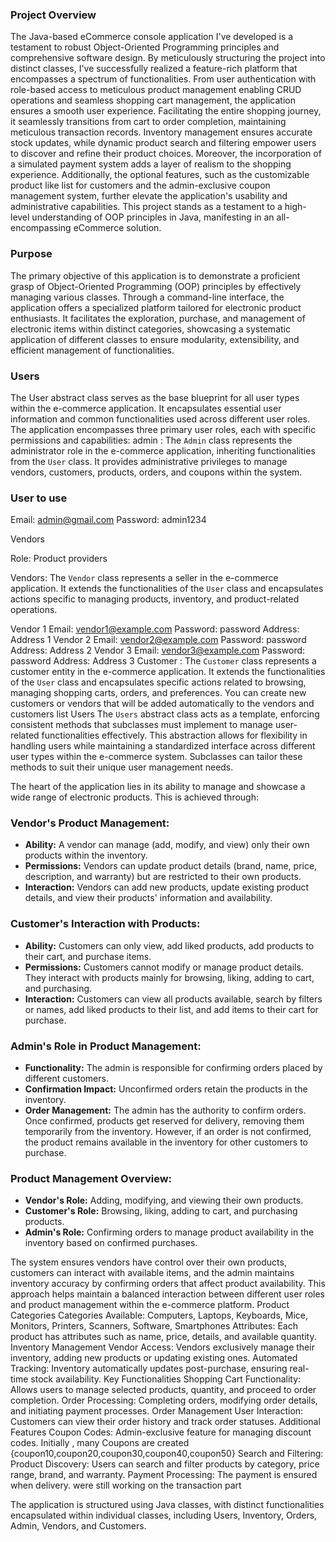 
### Project Overview
The Java-based eCommerce console application I've developed is a testament to robust Object-Oriented Programming principles and comprehensive software design. By meticulously structuring the project into distinct classes, I've successfully realized a feature-rich platform that encompasses a spectrum of functionalities. From user authentication with role-based access to meticulous product management enabling CRUD operations and seamless shopping cart management, the application ensures a smooth user experience. Facilitating the entire shopping journey, it seamlessly transitions from cart to order completion, maintaining meticulous transaction records. Inventory management ensures accurate stock updates, while dynamic product search and filtering empower users to discover and refine their product choices. Moreover, the incorporation of a simulated payment system adds a layer of realism to the shopping experience. Additionally, the optional features, such as the customizable product like list for customers and the admin-exclusive coupon management system, further elevate the application's usability and administrative capabilities. This project stands as a testament to a high-level understanding of OOP principles in Java, manifesting in an all-encompassing eCommerce solution.

### Purpose
The primary objective of this application is to demonstrate a proficient grasp of Object-Oriented Programming (OOP) principles by effectively managing various classes. Through a command-line interface, the application offers a specialized platform tailored for electronic product enthusiasts. It facilitates the exploration, purchase, and management of electronic items within distinct categories, showcasing a systematic application of different classes to ensure modularity, extensibility, and efficient management of functionalities.

### Users
The User abstract class serves as the base blueprint for all user types within the e-commerce application. It encapsulates essential user information and common functionalities used across different user roles.
The application encompasses three primary user roles, each with specific permissions and capabilities:
admin :
The `Admin` class represents the administrator role in the e-commerce application, inheriting functionalities from the `User` class. It provides administrative privileges to manage vendors, customers, products, orders, and coupons within the system.
### User to use
Email: admin@gmail.com
Password: admin1234

Vendors

Role: Product providers

Vendors:
The `Vendor` class represents a seller in the e-commerce application. It extends the functionalities of the `User` class and encapsulates actions specific to managing products, inventory, and product-related operations.

Vendor 1
Email: vendor1@example.com
Password: password
Address: Address 1
Vendor 2
Email: vendor2@example.com
Password: password
Address: Address 2
Vendor 3
Email: vendor3@example.com
Password: password
Address: Address 3
Customer :
The `Customer` class represents a customer entity in the e-commerce application. It extends the functionalities of the `User` class and encapsulates specific actions related to browsing, managing shopping carts, orders, and preferences.
You can create new customers or vendors that will be added automatically to the vendors and customers list 
Users
The `Users` abstract class acts as a template, enforcing consistent methods that subclasses must implement to manage user-related functionalities effectively. This abstraction allows for flexibility in handling users while maintaining a standardized interface across different user types within the e-commerce system. Subclasses can tailor these methods to suit their unique user management needs.







The heart of the application lies in its ability to manage and showcase a wide range of electronic products. This is achieved through:

### Vendor's Product Management:
- **Ability:** A vendor can manage (add, modify, and view) only their own products within the inventory.
- **Permissions:** Vendors can update product details (brand, name, price, description, and warranty) but are restricted to their own products.
- **Interaction:** Vendors can add new products, update existing product details, and view their products' information and availability.

### Customer's Interaction with Products:
- **Ability:** Customers can only view, add liked products, add products to their cart, and purchase items.
- **Permissions:** Customers cannot modify or manage product details. They interact with products mainly for browsing, liking, adding to cart, and purchasing.
- **Interaction:** Customers can view all products available, search by filters or names, add liked products to their list, and add items to their cart for purchase.

### Admin's Role in Product Management:
- **Functionality:** The admin is responsible for confirming orders placed by different customers.
- **Confirmation Impact:** Unconfirmed orders retain the products in the inventory.
- **Order Management:** The admin has the authority to confirm orders. Once confirmed, products get reserved for delivery, removing them temporarily from the inventory. However, if an order is not confirmed, the product remains available in the inventory for other customers to purchase.

### Product Management Overview:
- **Vendor's Role:** Adding, modifying, and viewing their own products.
- **Customer's Role:** Browsing, liking, adding to cart, and purchasing products.
- **Admin's Role:** Confirming orders to manage product availability in the inventory based on confirmed purchases.


The system ensures vendors have control over their own products, customers can interact with available items, and the admin maintains inventory accuracy by confirming orders that affect product availability. This approach helps maintain a balanced interaction between different user roles and product management within the e-commerce platform.
Product Categories
Categories Available: Computers, Laptops, Keyboards, Mice, Monitors, Printers, Scanners, Software, Smartphones
Attributes: Each product has attributes such as name, price, details, and available quantity.
Inventory Management
Vendor Access: Vendors exclusively manage their inventory, adding new products or updating existing ones.
Automated Tracking: Inventory automatically updates post-purchase, ensuring real-time stock availability.
Key Functionalities
Shopping Cart
Functionality: Allows users to manage selected products, quantity, and proceed to order completion.
Order Processing: Completing orders, modifying order details, and initiating payment processes.
Order Management
User Interaction: Customers can view their order history and track order statuses.
Additional Features
Coupon Codes: Admin-exclusive feature for managing discount codes. 
Initially , many Coupons are created {coupon10,coupon20,coupon30,coupon40,coupon50}
Search and Filtering: Product Discovery: Users can search and filter products by category, price range, brand, and warranty.
Payment Processing: The payment is ensured when delivery. were still working on the transaction part 


The application is structured using Java classes, with distinct functionalities encapsulated within individual classes, including Users, Inventory, Orders, Admin, Vendors, and Customers.

